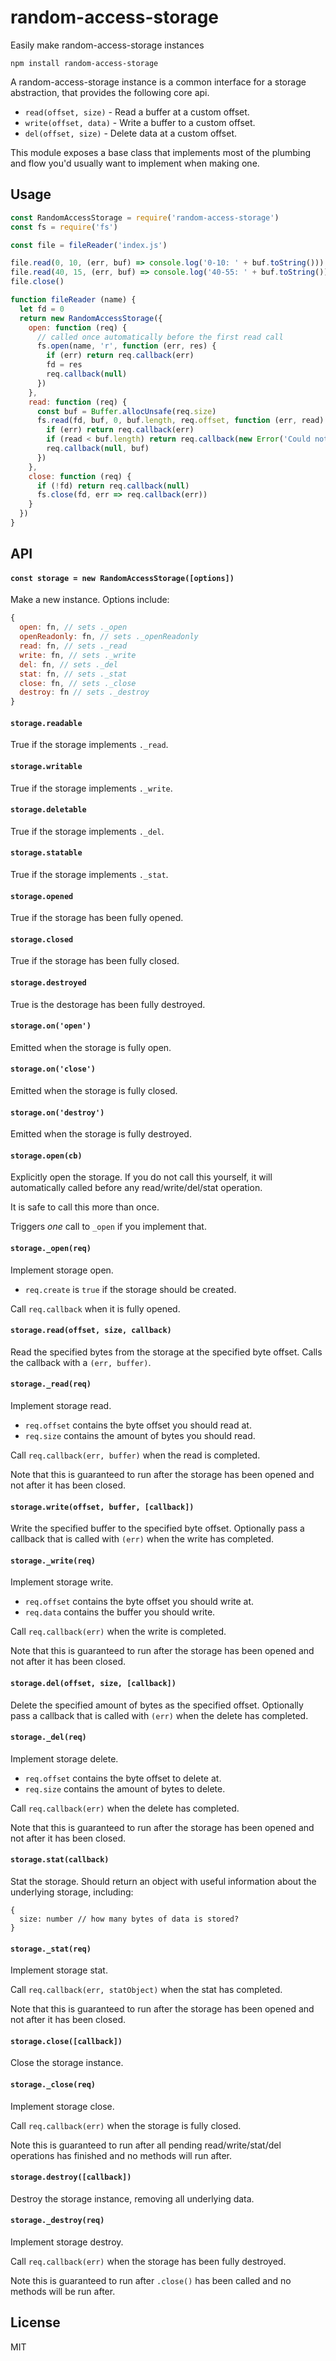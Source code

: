 # random-access-storage

Easily make random-access-storage instances

```
npm install random-access-storage
```

A random-access-storage instance is a common interface for a storage abstraction, that provides the following core api.

* `read(offset, size)` - Read a buffer at a custom offset.
* `write(offset, data)` - Write a buffer to a custom offset.
* `del(offset, size)` - Delete data at a custom offset.

This module exposes a base class that implements most of the plumbing and flow you'd usually want to implement when making one.

## Usage

``` js
const RandomAccessStorage = require('random-access-storage')
const fs = require('fs')

const file = fileReader('index.js')

file.read(0, 10, (err, buf) => console.log('0-10: ' + buf.toString()))
file.read(40, 15, (err, buf) => console.log('40-55: ' + buf.toString()))
file.close()

function fileReader (name) {
  let fd = 0
  return new RandomAccessStorage({
    open: function (req) {
      // called once automatically before the first read call
      fs.open(name, 'r', function (err, res) {
        if (err) return req.callback(err)
        fd = res
        req.callback(null)
      })
    },
    read: function (req) {
      const buf = Buffer.allocUnsafe(req.size)
      fs.read(fd, buf, 0, buf.length, req.offset, function (err, read) {
        if (err) return req.callback(err)
        if (read < buf.length) return req.callback(new Error('Could not read'))
        req.callback(null, buf)
      })
    },
    close: function (req) {
      if (!fd) return req.callback(null)
      fs.close(fd, err => req.callback(err))
    }
  })
}
```

## API

#### `const storage = new RandomAccessStorage([options])`

Make a new instance. Options include:

``` js
{
  open: fn, // sets ._open
  openReadonly: fn, // sets ._openReadonly
  read: fn, // sets ._read
  write: fn, // sets ._write
  del: fn, // sets ._del
  stat: fn, // sets ._stat
  close: fn, // sets ._close
  destroy: fn // sets ._destroy
}
```

#### `storage.readable`

True if the storage implements `._read`.

#### `storage.writable`

True if the storage implements `._write`.

#### `storage.deletable`

True if the storage implements `._del`.

#### `storage.statable`

True if the storage implements `._stat`.

#### `storage.opened`

True if the storage has been fully opened.

#### `storage.closed`

True if the storage has been fully closed.

#### `storage.destroyed`

True is the destorage has been fully destroyed.

#### `storage.on('open')`

Emitted when the storage is fully open.

#### `storage.on('close')`

Emitted when the storage is fully closed.

#### `storage.on('destroy')`

Emitted when the storage is fully destroyed.

#### `storage.open(cb)`

Explicitly open the storage. If you do not call this yourself,
it will automatically called before any read/write/del/stat operation.

It is safe to call this more than once.

Triggers *one* call to `_open` if you implement that.

#### `storage._open(req)`

Implement storage open.

* `req.create` is `true` if the storage should be created.

Call `req.callback` when it is fully opened.

#### `storage.read(offset, size, callback)`

Read the specified bytes from the storage at the specified byte offset.
Calls the callback with a `(err, buffer)`.

#### `storage._read(req)`

Implement storage read.

* `req.offset` contains the byte offset you should read at.
* `req.size` contains the amount of bytes you should read.

Call `req.callback(err, buffer)` when the read is completed.

Note that this is guaranteed to run after the storage has been opened and not after it has been closed.

#### `storage.write(offset, buffer, [callback])`

Write the specified buffer to the specified byte offset. Optionally pass a callback that is called with `(err)` when the write has completed.

#### `storage._write(req)`

Implement storage write.

* `req.offset` contains the byte offset you should write at.
* `req.data` contains the buffer you should write.

Call `req.callback(err)` when the write is completed.

Note that this is guaranteed to run after the storage has been opened and not after it has been closed.

#### `storage.del(offset, size, [callback])`

Delete the specified amount of bytes as the specified offset. Optionally pass a callback that is called with `(err)` when the delete has completed.

#### `storage._del(req)`

Implement storage delete.

* `req.offset` contains the byte offset to delete at.
* `req.size` contains the amount of bytes to delete.

Call `req.callback(err)` when the delete has completed.

Note that this is guaranteed to run after the storage has been opened and not after it has been closed.

#### `storage.stat(callback)`

Stat the storage. Should return an object with useful information about the underlying storage, including:

```
{
  size: number // how many bytes of data is stored?
}
```

#### `storage._stat(req)`

Implement storage stat.

Call `req.callback(err, statObject)` when the stat has completed.

Note that this is guaranteed to run after the storage has been opened and not after it has been closed.

#### `storage.close([callback])`

Close the storage instance.

#### `storage._close(req)`

Implement storage close.

Call `req.callback(err)` when the storage is fully closed.

Note this is guaranteed to run after all pending read/write/stat/del operations has finished and no methods will run after.

#### `storage.destroy([callback])`

Destroy the storage instance, removing all underlying data.

#### `storage._destroy(req)`

Implement storage destroy.

Call `req.callback(err)` when the storage has been fully destroyed.

Note this is guaranteed to run after `.close()` has been called and no methods will be run after.

## License

MIT
